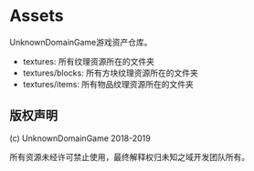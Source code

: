 # Assets
UnknownDomainGame游戏资产仓库。

- textures: 所有纹理资源所在的文件夹
- textures/blocks: 所有方块纹理资源所在的文件夹
- textures/items: 所有物品纹理资源所在的文件夹

## 版权声明
(c) UnknownDomainGame 2018-2019

所有资源未经许可禁止使用，最终解释权归未知之域开发团队所有。
